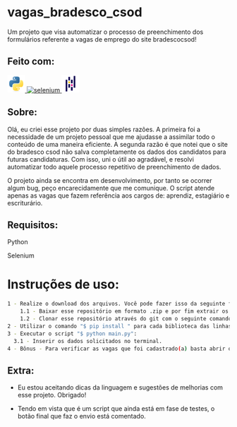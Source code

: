 # vagas_bradesco_csod
 Um projeto que visa automatizar o processo de preenchimento dos formulários referente a vagas de emprego do site bradescocsod!


## Feito com:
 <p align="left">
 <a href="https://www.python.org" target="_blank" rel="noreferrer"> <img src="https://raw.githubusercontent.com/devicons/devicon/master/icons/python/python-original.svg" alt="python" width="40" height="40"/> </a>
 <a href="https://www.selenium.dev" target="_blank" rel="noreferrer"> <img src="https://raw.githubusercontent.com/detain/svg-logos/780f25886640cef088af994181646db2f6b1a3f8/svg/selenium-logo.svg" alt="selenium" width="40" height="40"/>
 <a href="https://pandas.pydata.org/" target="_blank" rel="noreferrer"> <img src="https://raw.githubusercontent.com/devicons/devicon/2ae2a900d2f041da66e950e4d48052658d850630/icons/pandas/pandas-original.svg" alt="pandas" width="40" height="40"/> </a></p>



## Sobre:

  Olá, eu criei esse projeto por duas simples razões. A primeira foi a necessidade de um projeto pessoal que me ajudasse a assimilar todo o conteúdo de uma maneira eficiente. A segunda razão é que notei que o site do bradesco csod não salva completamente os dados dos candidatos para futuras candidaturas. Com isso, uni o útil ao agradável, e resolvi automatizar todo aquele processo repetitivo de preenchimento de dados.

  
  O projeto ainda se encontra em desenvolvimento, por tanto se ocorrer algum bug, peço encarecidamente que me comunique.
  O script atende apenas as vagas que fazem referência aos cargos de: aprendiz, estagiário e escriturário.


## Requisitos:
Python

Selenium


# Instruções de uso:

```sh
1 - Realize o download dos arquivos. Você pode fazer isso da seguinte forma:
    1.1 - Baixar esse repositório em formato .zip e por fim extrair os arquivos para uma pasta de sua preferência.
    1.2 - Clonar esse repositório através do git com o seguinte comando: "$ git clone https://github.com/MauPxt/vagas_bradesco_csod".
2 - Utilizar o comando "$ pip install " para cada biblioteca das linhas "1-11" que você ainda não realizou a instalação.
3 - Executar o script "$ python main.py":
  3.1 - Inserir os dados solicitados no terminal.
4 - Bônus - Para verificar as vagas que foi cadastrado(a) basta abrir o arquivo em excel gerado na pasta em que se encontra o script.
```

## Extra:
* Eu estou aceitando dicas da linguagem e sugestões de melhorias com esse projeto. Obrigado!


* Tendo em vista que é um script que ainda está em fase de testes, o botão final que faz o envio está comentado.